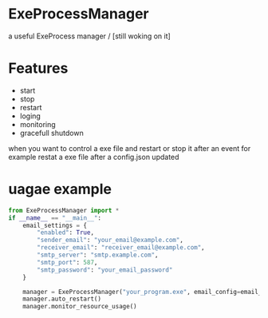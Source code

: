 # ExeProcessManager
a useful ExeProcess manager / [still woking on it]

# Features
* start
* stop
* restart
* loging
* monitoring
* gracefull shutdown

when you want to control a exe file and restart or stop it after an event
for example restat a exe file after a config.json updated


# uagae example
```python
from ExeProcessManager import *
if __name__ == "__main__":
    email_settings = {
        "enabled": True,
        "sender_email": "your_email@example.com",
        "receiver_email": "receiver_email@example.com",
        "smtp_server": "smtp.example.com",
        "smtp_port": 587,
        "smtp_password": "your_email_password"
    }

    manager = ExeProcessManager("your_program.exe", email_config=email_settings)
    manager.auto_restart()
    manager.monitor_resource_usage()
```
